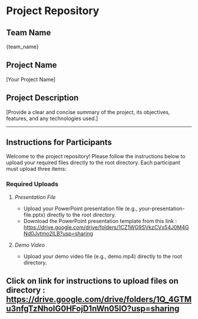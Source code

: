 # Project Repository

## Team Name
{team_name}

## Project Name
[Your Project Name]

## Project Description
[Provide a clear and concise summary of the project, its objectives, features, and any technologies used.]

---

## Instructions for Participants

Welcome to the project repository! Please follow the instructions below to upload your required files directly to the root directory. Each participant must upload three items:

### Required Uploads

1. *Presentation File*
   - Upload your PowerPoint presentation file (e.g., your-presentation-file.pptx) directly to the root directory.
   - Download the PowerPoint presentation template from this link : https://drive.google.com/drive/folders/1CZ1WG9SVkzCVx54J0M4GNd0Jvtmo2lLB?usp=sharing

2. *Demo Video*
   - Upload your demo video file (e.g., demo.mp4) directly to the root directory.
   
##  Click on link for instructions to upload files on directory : https://drive.google.com/drive/folders/1Q_4GTMu3nfgTzNhoIG0HFojD1nWn05lO?usp=sharing
